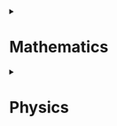 <details>
<summary>

# Mathematics

</summary>

## Lesson 1
### date: March 14, 2023 
1. Уравнение прямой на плоскости и прямой перпендикулярной данной.
1. Чётные и нечётные функции.

## Lesson 2
### date: March 16, 2023
1. Теория вероятностей. Задачи.

## Lesson 3
### date: March 20, 2023
1. Формулы комбинаторики:
* Размещения без повторений
* Размещения с повторениями
* Перестановки
* Сочетания без повторений
* Сочетания с повторениями
2. Парадокс дней рождения.

## Lesson 4
### date: March 21, 2023
1. Теория вероятностей. Разбор ДЗ.
1. Теория вероятностей. Решение задач из учебника.

## Lesson 5
### date: March 24, 2023
1. Тригонометрия. Основные понятия.
1. Основное тригонометрическое тождество.
1. Единичная окружность.
1. Формулы приведения.

## Lesson 6
### date: March 29, 2023
1. Уравнение прямой и окружности.
1. Уравнение окружности с центром отличным от точки начала координат.
1. Функции.

## Lesson 7
### date: March 30, 2023
1. Решение экзаменационных задач.

## Lesson 9
### date: April 6, 2023
1. Деление многочлена на многочлен с остатком.
1. Решение уравнений степени выше 2.
1. Неразрешимость уравнений степени выше 4 в радикалах.

## Lesson 10
### date: April 10, 2023
1. Логарифмы и их свойства.
1. Решение логарифмических уравнений и неравенств.

## Lesson 11
### date: April 12, 2023
1. Показательные уравнения и неравенства.
1. Логарифмические уравнения и неравенства.

## Lesson 12
### date: April 14, 2023
Учебник можно скачать [здесь](https://file.11klasov.net/9609-algebra-i-nachala-matematicheskogo-analiza-uchebnik-dlja-10-11-klassov-kolmogorov-an-i-dr.html)
1. Графики тригонометрических функций.
1. График показательной функции.

## Lesson 15
### date: May 2, 2023
1. Теорема косинусов. Теорема синусов.
1. Решение треугольников.
1. Графическое решение кубических уравнений.

## Lesson 16
### date: May 5, 2023
1. Теория вероятностей.
1. Теория множеств.
1. Размерности физических величин.

## Lesson 17
### date: May 8, 2023
1. Позиционные системы счисления.
1. Окружности.

## Lesson 18
### date: May 9, 2023
1. Теорема о вписанном и центральном угле.
1. Вписанный угол, опирающийся на диаметр окружности.
1. Касательная к окружности.

## Lesson 19 (derivative)
### date: May 22, 2023
1. Понятие производной функции.
1. Геометрический и физический смысл производной.
1. Производная элементарных функций.
1. Производная суммы, произведения и частного функций.
1. Производная сложной функции.

## Lesson 20
### date: May 24, 2023
Задачник можно скачать [отсюда](https://chembaby.ru/wp-content/uploads/2019/02/%D0%A1%D0%B1%D0%BE%D1%80%D0%BD%D0%B8%D0%BA-%D0%B7%D0%B0%D0%B4%D0%B0%D1%87-%D0%B8-%D1%83%D0%BF%D1%80.-%D0%BF%D0%BE-%D0%BC%D0%B0%D1%82.-%D0%B0%D0%BD%D0%B0%D0%BB%D0%B8%D0%B7%D1%83_%D0%94%D0%B5%D0%BC%D0%B8%D0%B4%D0%BE%D0%B2%D0%B8%D1%87_2005-560%D1%81.pdf?ysclid=li1vcz02pg638658870)
1. Решение задач на вычисление производной функции по сборнику задач Демидовича.

## Lesson 21
### date: May 29, 2023
1. Решение заданий из теста CISIA.


</details>
<details>
<summary>

# Physics

</summary>

## Lesson 8
### date: April 3, 2023
Учебник можно взять [здесь](http://phys.bos.ru/)
1. Свободное падение тел.
1. Движение тела по наклонной плоскости.
1. Закон сохранения энергии.
1. Равномерное движение по окружности.

## Lesson 13
### date: April 18, 2023
1. Механические колебания.
1. Электромагнитные колебания.
1. Длина волны, частота, скорость волны.

## Lesson 14
### date: April 24, 2023
1. Электрический ток и закон Ома. Удельное сопротивление.
1. Тепловое действие тока. Закон Джоуля - Ленца.
1. Скорость распространения волн. Связь скорости с частотой и длиной волны.
1. Скорость электромагнитной волны. Скорость света.
1. Энергия волны. Интенсивность волны.
1. Энергия и интенсивность волны при удалении от точечного источника.

## Lesson 18
### date: May 9, 2023
1. Закон Ома.
1. Закон Джоуля - Ленца.
1. Теплота. Теплоёмкость.

</details>
